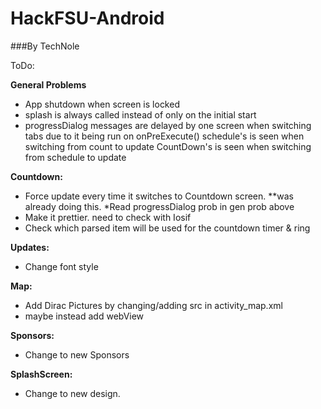 # HackFSU-Android
###By TechNole

ToDo:

**General Problems**
  - App shutdown when screen is locked
  - splash is always called instead of only on the initial start
  - progressDialog messages are delayed by one screen when switching tabs
        due to it being run on onPreExecute()
            schedule's is seen when switching from count to update
            CountDown's is seen when switching from schedule to update


**Countdown:**
  - Force update every time it switches to Countdown screen. **was already
        doing this. *Read progressDialog prob in gen prob above
  - Make it prettier. need to check with Iosif
  - Check which parsed item will be used for the countdown timer & ring
  
  
**Updates:**
  - Change font style
  
  
**Map:**
  - Add Dirac Pictures by changing/adding src in activity_map.xml
  - maybe instead add webView
  
  
**Sponsors:**
  - Change to new Sponsors
  
  
**SplashScreen:**
  - Change to new design.

